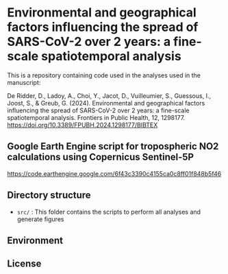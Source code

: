 # Environmental and geographical factors influencing the spread of SARS-CoV-2 over 2 years: a fine-scale spatiotemporal analysis

This is a repository containing code used in the analyses used in the manuscript:

De Ridder, D., Ladoy, A., Choi, Y., Jacot, D., Vuilleumier, S., Guessous, I., Joost, S., & Greub, G. (2024). Environmental and geographical factors influencing the spread of SARS-CoV-2 over 2 years: a fine-scale spatiotemporal analysis. Frontiers in Public Health, 12, 1298177. https://doi.org/10.3389/FPUBH.2024.1298177/BIBTEX

## Google Earth Engine script for tropospheric NO2 calculations using Copernicus Sentinel-5P
https://code.earthengine.google.com/6f43c3390c4155ca0c8ff01f848b5f46

## Directory structure

- `src/` : This folder contains the scripts to perform all analyses and generate figures


## Environment

## License



